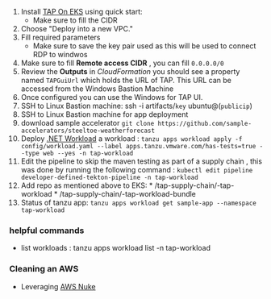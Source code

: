 
 1.  Install [TAP On EKS](
https://aws.amazon.com/quickstart/architecture/vmware-tanzu-application-platform/) using quick start:
        * Make sure to fill the CIDR
 2. Choose "Deploy into a new VPC."
 3. Fill required parameters
      * Make sure to save the key pair used as this will be used to connect RDP to windwos
 4. Make sure to fill **Remote access CIDR** , you can fill ```0.0.0.0/0```
 5. Review the **Outputs** in *CloudFormation* you should see a property named ```TAPGuiUrl``` which holds the URL of TAP.  This URL can be accessed from the Windows Bastion Machine
 6. Once configured you can use the Windows for TAP UI.
 7. SSH to Linux Bastion machine:  ssh -i artifacts/`key` ubuntu@(`publicip`)
 8. SSH to Linux Bastion machine for app deployment
 9. download sample accelerator ```git clone https://github.com/sample-accelerators/steeltoe-weatherforecast```
 10. Deploy [.NET Workload](https://github.com/sample-accelerators/steeltoe-weatherforecast) a workload :   ```tanzu apps workload apply -f config/workload.yaml --label apps.tanzu.vmware.com/has-tests=true --type web --yes -n tap-workload```
 11.  Edit the pipeline to skip the maven testing as part of a supply chain , this was done by running the following command : ```kubectl edit pipeline developer-defined-tekton-pipeline -n tap-workload```
 12.  Add repo as mentioned above to EKS:
    * <cloudformation id>/tap-supply-chain/<appname>-tap-workload
    * <cloudformation id>/tap-supply-chain/<appname>-tap-workload-bundle 
13. Status of tanzu app: `tanzu apps workload get sample-app --namespace tap-workload`
### helpful commands
* list workloads : tanzu apps workload list -n tap-workload
### Cleaning an AWS 
* Leveraging [AWS Nuke](https://github.com/rebuy-de/aws-nuke)
